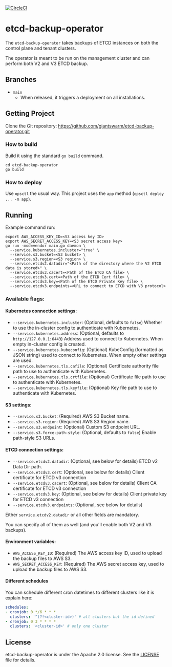 [![CircleCI](https://dl.circleci.com/status-badge/img/gh/giantswarm/etcd-backup-operator.svg?style=svg)](https://dl.circleci.com/status-badge/redirect/gh/giantswarm/etcd-backup-operator)

# etcd-backup-operator

The `etcd-backup-operator` takes backups of ETCD instances on both the control plane and tenant clusters.

The operator is meant to be run on the management cluster and can perform both V2 and V3 ETCD backup.

## Branches

- `main`
  - When released, it triggers a deployment on all installations.
  
## Getting Project

Clone the Git repository: https://github.com/giantswarm/etcd-backup-operator.git

### How to build

Build it using the standard `go build` command.

```
cd etcd-backup-operator
go build
```

### How to deploy

Use `opsctl` the usual way. This project uses the `app` method (`opsctl deploy ... -m app`).

## Running

Example command run:

```
export AWS_ACCESS_KEY_ID=<S3 access key ID>
export AWS_SECRET_ACCESS_KEY=<S3 secret access key>
go run -mod=vendor main.go daemon \
  --service.kubernetes.incluster="true" \
  --service.s3.bucket=<S3 bucket> \
  --service.s3.region=<S3 region> \
  --service.etcdv2.datadir="<Path of the directory where the V2 ETCD data is stored>" \
  --service.etcdv3.cacert=<Path of the ETCD CA file> \
  --service.etcdv3.cert=<Path of the ETCD Cert file> \
  --service.etcdv3.key=<Path of the ETCD Private Key file> \
  --service.etcdv3.endpoints=<URL to connect to ETCD with V3 protocol>
```

### Available flags:

#### Kubernetes connection settings:

- `--service.kubernetes.incluster`: (Optional, defaults to `false`) Whether to use the in-cluster config to authenticate with Kubernetes.
- `--service.kubernetes.address`: (Optional, defaults to `http://127.0.0.1:6443`) Address used to connect to Kubernetes. When empty in-cluster config is created.
- `--service.kubernetes.kubeconfig`: (Optional) KubeConfig (formatted as JSON string) used to connect to Kubernetes. When empty other settings are used.
- `--service.kubernetes.tls.cafile`: (Optional) Certificate authority file path to use to authenticate with Kubernetes.
- `--service.kubernetes.tls.crtfile`: (Optional) Certificate file path to use to authenticate with Kubernetes.
- `--service.kubernetes.tls.keyfile`: (Optional) Key file path to use to authenticate with Kubernetes.

#### S3 settings:

- `--service.s3.bucket`: (Required) AWS S3 Bucket name.
- `--service.s3.region`: (Required) AWS S3 Region name.
- `--service.s3.endpoint`: (Optional) Custom S3 endpoint URL.
- `--service.s3.force-path-style`: (Optional, defaults to `false`) Enable path-style S3 URLs.

#### ETCD connection settings:

- `--service.etcdv2.datadir`: (Optional, see below for details) ETCD v2 Data Dir path.
- `--service.etcdv3.cert`: (Optional, see below for details) Client certificate for ETCD v3 connection
- `--service.etcdv3.cacert`: (Optional, see below for details) Client CA certificate for ETCD v3 connection
- `--service.etcdv3.key`: (Optional, see below for details) Client private key for ETCD v3 connection
- `--service.etcdv3.endpoints`: (Optional, see below for details) 

Either `service.etcdv2.datadir` or all other fields are mandatory.

You can specify all of them as well (and you'll enable both V2 and V3 backups).

#### Environment variables:

- `AWS_ACCESS_KEY_ID`: (Required) The AWS access key ID, used to upload the backup files to AWS S3. 
- `AWS_SECRET_ACCESS_KEY`: (Required) The AWS secret access key, used to upload the backup files to AWS S3.

#### Different schedules

You can schedule different cron datetimes to different clusters like it is explain here:

```yaml
schedules:
- cronjob: 0 */6 * * *
  clusters: '^(?!<cluster-id>)' # all clusters but the id defined
- cronjob: 0 3 * * * *
  clusters: '<cluster-id>' # only one cluster
```

## License

etcd-backup-operator is under the Apache 2.0 license. See the [LICENSE](LICENSE) file for details.
